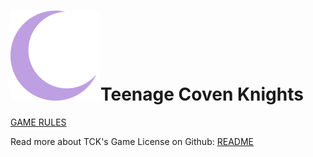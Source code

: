 

# ![Moon Logo](img/Moon.svg)Teenage Coven Knights



[GAME RULES](game_rules.html)



Read more about TCK's Game License on Github: [README](https://github.com/Hannah-Sloan/Teenage-Coven-Knights/blob/master/README.md)